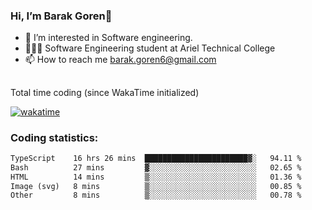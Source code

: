 ###  Hi, I’m Barak Goren👋
- 👀 I’m interested in Software engineering.
- 👨🏼‍🎓 Software Engineering student at Ariel Technical College
- 📫 How to reach me barak.goren6@gmail.com
##
Total time coding (since WakaTime initialized)

[![wakatime](https://wakatime.com/badge/user/5cc5ec80-a806-4ca2-a704-db29274e48cd.svg)](https://wakatime.com/@5cc5ec80-a806-4ca2-a704-db29274e48cd)

   
### Coding statistics:

<!--START_SECTION:waka-->

```txt
TypeScript    16 hrs 26 mins  ███████████████████████▓░   94.11 %
Bash          27 mins         ▓░░░░░░░░░░░░░░░░░░░░░░░░   02.65 %
HTML          14 mins         ▒░░░░░░░░░░░░░░░░░░░░░░░░   01.36 %
Image (svg)   8 mins          ▒░░░░░░░░░░░░░░░░░░░░░░░░   00.85 %
Other         8 mins          ▒░░░░░░░░░░░░░░░░░░░░░░░░   00.78 %
```

<!--END_SECTION:waka-->

<!---
barakgoren/barakgoren is a ✨ special ✨ repository because its `README.md` (this file) appears on your GitHub profile.
You can click the Preview link to take a look at your changes.
--->

